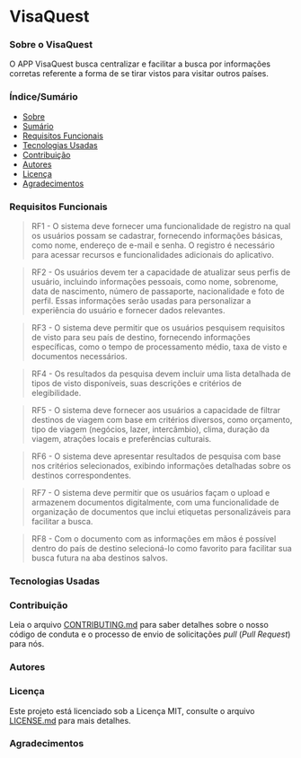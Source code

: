 # VisaQuest

### Sobre o VisaQuest

O APP VisaQuest busca centralizar e facilitar a busca por informações corretas referente a forma de se tirar vistos para
visitar outros países.

### Índice/Sumário

* [Sobre](#sobre-o-visaquest)
* [Sumário](#índice/sumário)
* [Requisitos Funcionais](#requisitos-funcionais)
* [Tecnologias Usadas](#tecnologias-usadas)
* [Contribuição](#contribuição)
* [Autores](#autores)
* [Licença](#licença)
* [Agradecimentos](#agradecimentos)

### Requisitos Funcionais

> RF1 -  O sistema deve fornecer uma funcionalidade de registro na qual os usuários possam se cadastrar, fornecendo informações básicas, como nome, endereço de e-mail e senha. O registro é necessário para acessar recursos e funcionalidades adicionais do aplicativo.

> RF2 -  Os usuários devem ter a capacidade de atualizar seus perfis de usuário, incluindo informações pessoais, como nome, sobrenome, data de nascimento, número de passaporte, nacionalidade e foto de perfil. Essas informações serão usadas para personalizar a experiência do usuário e fornecer dados relevantes.

> RF3 - O sistema deve permitir que os usuários pesquisem requisitos de visto para seu país de destino, fornecendo informações específicas, como o tempo de processamento médio, taxa de visto e documentos necessários.

> RF4 - Os resultados da pesquisa devem incluir uma lista detalhada de tipos de visto disponíveis, suas descrições e critérios de elegibilidade.

> RF5 - O sistema deve fornecer aos usuários a capacidade de filtrar destinos de viagem com base em critérios diversos, como orçamento, tipo de viagem (negócios, lazer, intercâmbio), clima, duração da viagem, atrações locais e preferências culturais.

> RF6 - O sistema deve apresentar resultados de pesquisa com base nos critérios selecionados, exibindo informações detalhadas sobre os destinos correspondentes.

> RF7 - O sistema deve permitir que os usuários façam o upload e armazenem documentos digitalmente, com uma funcionalidade de organização de documentos que inclui etiquetas personalizáveis para facilitar a busca.

> RF8 - Com o documento com as informações em mãos é possível dentro do país de destino selecioná-lo como favorito para facilitar sua busca futura na aba destinos salvos.

### Tecnologias Usadas

### Contribuição

Leia o arquivo [CONTRIBUTING.md](CONTRIBUTING.md) para saber detalhes sobre o nosso código de conduta e o processo de envio de solicitações *pull* (*Pull Request*) para nós.

### Autores

### Licença

Este projeto está licenciado sob a Licença MIT,  consulte o arquivo [LICENSE.md](LICENSE.md) para mais detalhes.

### Agradecimentos
